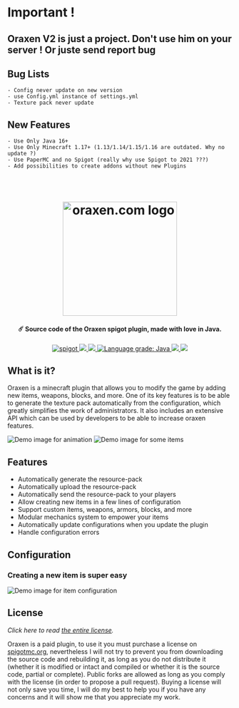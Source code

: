 <h1>Important ! </h1>
<h2>Oraxen V2 is just a project. Don't use him on your server ! Or juste send report bug</h2>


## Bug Lists
    - Config never update on new version
    - use Config.yml instance of settings.yml
    - Texture pack never update

## New Features
    - Use Only Java 16+
    - Use Only Minecraft 1.17+ (1.13/1.14/1.15/1.16 are outdated. Why no update ?)
    - Use PaperMC and no Spigot (really why use Spigot to 2021 ???)
    - Add possibilities to create addons without new Plugins

<h1 align="center">
  <br>
  <img src="https://oraxen.com/logo.svg" alt="oraxen.com logo" width="256">
  <br>
</h1>

<h4 align="center">☄️ Source code of the Oraxen spigot plugin, made with love in Java.</h4>

<p align="center">
    <a href="https://www.spigotmc.org/resources/oraxen.72448/">
        <img alt="spigot" src="https://img.shields.io/badge/spigot-oraxen-brightgreen"/>
    </a>
    <a href="https://bstats.org/plugin/bukkit/Oraxen" alt="bstats servers">
        <img src="https://img.shields.io/bstats/servers/5371?color=brightgreen"/>
    </a>
    <a href="https://bstats.org/plugin/bukkit/Oraxen" alt="bstats players">
        <img src="https://img.shields.io/bstats/players/5371?color=brightgreen"/>
    </a>
    <a href="https://lgtm.com/projects/g/oraxen/Oraxen/context:java">
        <img alt="Language grade: Java" src="https://img.shields.io/lgtm/grade/java/github/oraxen/Oraxen"/>
    </a>
    <a href="https://discord.gg/4Qk5kBT9UX" alt="discord">
        <img src="https://img.shields.io/discord/480068531132563476?label=chat&logo=discord"/>
    </a>
    <a href="https://docs.oraxen.com/" alt="Docs (gitbook)">
        <img src="https://img.shields.io/badge/docs-gitbook-brightgreen"/>
    </a>
</p>

## What is it?
Oraxen is a minecraft plugin that allows you to modify the game by adding new items, weapons, blocks, and more. One of its key features is to be able to generate the texture pack automatically from the configuration, which greatly simplifies the work of administrators. It also includes an extensive API which can be used by developers to be able to increase oraxen features.

![Demo image for animation](https://oraxen.com/thread/animation_demo.png)
![Demo image for some items](https://oraxen.com/thread/full_demo.png)

## Features
- Automatically generate the resource-pack
- Automatically upload the resource-pack
- Automatically send the resource-pack to your players
- Allow creating new items in a few lines of configuration
- Support custom items, weapons, armors, blocks, and more
- Modular mechanics system to empower your items
- Automatically update configurations when you update the plugin
- Handle configuration errors

## Configuration
### Creating a new item is super easy
![Demo image for item configuration](https://oraxen.com/thread/example_config.svg)

## License
*Click here to read [the entire license](https://github.com/Th0rgal/Oraxen/blob/master/LICENSE.md).* 

Oraxen is a paid plugin, to use it you must purchase a license on [spigotmc.org](https://spigotmc.org), nevertheless I will not try to prevent you from downloading the source code and rebuilding it, as long as you do not distribute it (whether it is modified or intact and compiled or whether it is the source code, partial or complete). Public forks are allowed as long as you comply with the license (in order to propose a pull request). Buying a license will not only save you time, I will do my best to help you if you have any concerns and it will show me that you appreciate my work.
